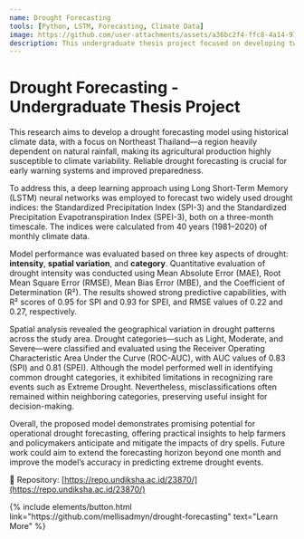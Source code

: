 ```yaml
---
name: Drought Forecasting
tools: [Python, LSTM, Forecasting, Climate Data]
image: https://github.com/user-attachments/assets/a36bc2f4-ffc8-4a14-9702-5509efb4cd2f
description: This undergraduate thesis project focused on developing two drought forecasting models based on the Long Short-Term Memory (LSTM) architecture, utilizing SPI and SPEI as main drought indicators.
---
```


# Drought Forecasting - Undergraduate Thesis Project

This research aims to develop a drought forecasting model using historical climate data, with a focus on Northeast Thailand—a region heavily dependent on natural rainfall, making its agricultural production highly susceptible to climate variability. Reliable drought forecasting is crucial for early warning systems and improved preparedness.

To address this, a deep learning approach using Long Short-Term Memory (LSTM) neural networks was employed to forecast two widely used drought indices: the Standardized Precipitation Index (SPI-3) and the Standardized Precipitation Evapotranspiration Index (SPEI-3), both on a three-month timescale. The indices were calculated from 40 years (1981–2020) of monthly climate data.

Model performance was evaluated based on three key aspects of drought: **intensity**, **spatial variation**, and **category**. Quantitative evaluation of drought intensity was conducted using Mean Absolute Error (MAE), Root Mean Square Error (RMSE), Mean Bias Error (MBE), and the Coefficient of Determination (R²). The results showed strong predictive capabilities, with R² scores of 0.95 for SPI and 0.93 for SPEI, and RMSE values of 0.22 and 0.27, respectively.

Spatial analysis revealed the geographical variation in drought patterns across the study area. Drought categories—such as Light, Moderate, and Severe—were classified and evaluated using the Receiver Operating Characteristic Area Under the Curve (ROC-AUC), with AUC values of 0.83 (SPI) and 0.81 (SPEI). Although the model performed well in identifying common drought categories, it exhibited limitations in recognizing rare events such as Extreme Drought. Nevertheless, misclassifications often remained within neighboring categories, preserving useful insight for decision-making.

Overall, the proposed model demonstrates promising potential for operational drought forecasting, offering practical insights to help farmers and policymakers anticipate and mitigate the impacts of dry spells. Future work could aim to extend the forecasting horizon beyond one month and improve the model’s accuracy in predicting extreme drought events.

📄 Repository: [https://repo.undiksha.ac.id/23870/](https://repo.undiksha.ac.id/23870/)

<p class="text-center">
{% include elements/button.html link="https://github.com/mellisadmyn/drought-forecasting" text="Learn More" %}
</p>